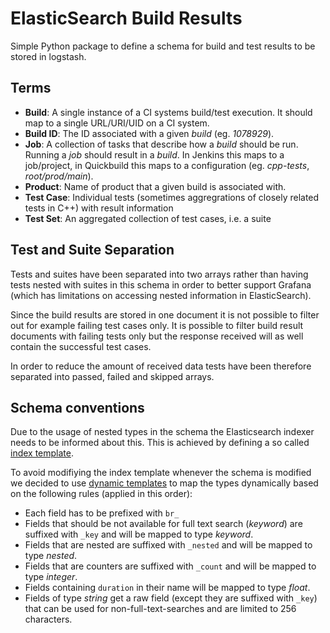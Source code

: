 ElasticSearch Build Results
===========================

Simple Python package to define a schema for build and test results to be stored in logstash.

Terms
-----

* **Build**: A single instance of a CI systems build/test execution. It should map to a single URL/URI/UID on a CI system.
* **Build ID**: The ID associated with a given *build* (eg. *1078929*).
* **Job**: A collection of tasks that describe how a *build* should be run. Running a *job* should result in a *build*. In Jenkins this maps to a job/project,
in Quickbuild this maps to a configuration (eg. *cpp-tests*, *root/prod/main*).
* **Product**: Name of product that a given build is associated with.
* **Test Case**: Individual tests (sometimes aggregrations of closely related tests in C++) with result information
* **Test Set**: An aggregated collection of test cases, i.e. a suite

Test and Suite Separation
-------------------------

Tests and suites have been separated into two arrays rather than having tests nested with suites in this schema in order to better support Grafana
(which has limitations on accessing nested information in ElasticSearch).

Since the build results are stored in one document it is not possible to filter out for example failing test cases only. It is possible to filter build result
documents with failing tests only but the response received will as well contain the successful test cases.

In order to reduce the amount of received data tests have been therefore separated into passed, failed and skipped arrays.

Schema conventions
------------------

Due to the usage of nested types in the schema the Elasticsearch indexer needs to be informed about this. This is achieved by defining a so called [index
template](https://www.elastic.co/guide/en/elasticsearch/reference/current/indices-templates.html).

To avoid modifiying the index template whenever the schema is modified we decided to use
[dynamic templates](https://www.elastic.co/guide/en/elasticsearch/reference/current/dynamic-templates.html) to map the types dynamically
based on the following rules (applied in this order):

* Each field has to be prefixed with `br_`
* Fields that should be not available for full text search (*keyword*) are suffixed with `_key` and will be mapped to type *keyword*.
* Fields that are nested are suffixed with `_nested` and will be mapped to type *nested*.
* Fields that are counters are suffixed with `_count` and will be mapped to type *integer*.
* Fields containing `duration` in their name will be mapped to type *float*.
* Fields of type *string* get a raw field (except they are suffixed with `_key`) that can be used for non-full-text-searches and are limited to 256 characters.
